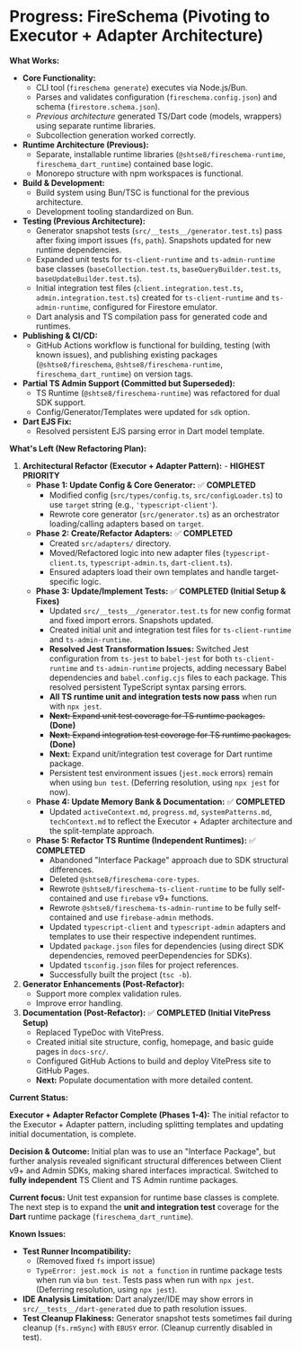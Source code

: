 # Progress: FireSchema (Pivoting to Executor + Adapter Architecture)

**What Works:**

- **Core Functionality:**
  - CLI tool (`fireschema generate`) executes via Node.js/Bun.
  - Parses and validates configuration (`fireschema.config.json`) and schema
    (`firestore.schema.json`).
  - _Previous architecture_ generated TS/Dart code (models, wrappers) using
    separate runtime libraries.
  - Subcollection generation worked correctly.
- **Runtime Architecture (Previous):**
  - Separate, installable runtime libraries (`@shtse8/fireschema-runtime`,
    `fireschema_dart_runtime`) contained base logic.
  - Monorepo structure with npm workspaces is functional.
- **Build & Development:**
  - Build system using Bun/TSC is functional for the previous architecture.
  - Development tooling standardized on Bun.
- **Testing (Previous Architecture):**
  - Generator snapshot tests (`src/__tests__/generator.test.ts`) pass after
    fixing import issues (`fs`, `path`). Snapshots updated for new runtime
    dependencies.
  - Expanded unit tests for `ts-client-runtime` and `ts-admin-runtime` base
    classes (`baseCollection.test.ts`, `baseQueryBuilder.test.ts`,
    `baseUpdateBuilder.test.ts`).
  - Initial integration test files (`client.integration.test.ts`,
    `admin.integration.test.ts`) created for `ts-client-runtime` and
    `ts-admin-runtime`, configured for Firestore emulator.
  - Dart analysis and TS compilation pass for generated code and runtimes.
- **Publishing & CI/CD:**
  - GitHub Actions workflow is functional for building, testing (with known
    issues), and publishing existing packages (`@shtse8/fireschema`,
    `@shtse8/fireschema-runtime`, `fireschema_dart_runtime`) on version tags.
- **Partial TS Admin Support (Committed but Superseded):**
  - TS Runtime (`@shtse8/fireschema-runtime`) was refactored for dual SDK
    support.
  - Config/Generator/Templates were updated for `sdk` option.
- **Dart EJS Fix:**
  - Resolved persistent EJS parsing error in Dart model template.

**What's Left (New Refactoring Plan):**

1. **Architectural Refactor (Executor + Adapter Pattern):** - **HIGHEST
   PRIORITY**
   - **Phase 1: Update Config & Core Generator:** ✅ **COMPLETED**
     - Modified config (`src/types/config.ts`, `src/configLoader.ts`) to use
       `target` string (e.g., `'typescript-client'`).
     - Rewrote core generator (`src/generator.ts`) as an orchestrator
       loading/calling adapters based on `target`.
   - **Phase 2: Create/Refactor Adapters:** ✅ **COMPLETED**
     - Created `src/adapters/` directory.
     - Moved/Refactored logic into new adapter files (`typescript-client.ts`,
       `typescript-admin.ts`, `dart-client.ts`).
     - Ensured adapters load their own templates and handle target-specific
       logic.
   - **Phase 3: Update/Implement Tests:** ✅ **COMPLETED (Initial Setup &
     Fixes)**
     - Updated `src/__tests__/generator.test.ts` for new config format and fixed
       import errors. Snapshots updated.
     - Created initial unit and integration test files for `ts-client-runtime`
       and `ts-admin-runtime`.
     - **Resolved Jest Transformation Issues:** Switched Jest configuration from
       `ts-jest` to `babel-jest` for both `ts-client-runtime` and
       `ts-admin-runtime` projects, adding necessary Babel dependencies and
       `babel.config.cjs` files to each package. This resolved persistent
       TypeScript syntax parsing errors.
     - **All TS runtime unit and integration tests now pass** when run with
       `npx jest`.
     - ~~**Next:** Expand unit test coverage for TS runtime packages.~~
       **(Done)**
     - ~~**Next:** Expand integration test coverage for TS runtime packages.~~
       **(Done)**
     - **Next:** Expand unit/integration test coverage for Dart runtime package.
     - Persistent test environment issues (`jest.mock` errors) remain when using
       `bun test`. (Deferring resolution, using `npx jest` for now).
   - **Phase 4: Update Memory Bank & Documentation:** ✅ **COMPLETED**
     - Updated `activeContext.md`, `progress.md`, `systemPatterns.md`,
       `techContext.md` to reflect the Executor + Adapter architecture and the
       split-template approach.
   - **Phase 5: Refactor TS Runtime (Independent Runtimes):** ✅ **COMPLETED**
     - Abandoned "Interface Package" approach due to SDK structural differences.
     - Deleted `@shtse8/fireschema-core-types`.
     - Rewrote `@shtse8/fireschema-ts-client-runtime` to be fully self-contained
       and use `firebase` v9+ functions.
     - Rewrote `@shtse8/fireschema-ts-admin-runtime` to be fully self-contained
       and use `firebase-admin` methods.
     - Updated `typescript-client` and `typescript-admin` adapters and templates
       to use their respective independent runtimes.
     - Updated `package.json` files for dependencies (using direct SDK
       dependencies, removed peerDependencies for SDKs).
     - Updated `tsconfig.json` files for project references.
     - Successfully built the project (`tsc -b`).
2. **Generator Enhancements (Post-Refactor):**
   - Support more complex validation rules.
   - Improve error handling.
3. **Documentation (Post-Refactor):** ✅ **COMPLETED (Initial VitePress Setup)**
   - Replaced TypeDoc with VitePress.
   - Created initial site structure, config, homepage, and basic guide pages in
     `docs-src/`.
   - Configured GitHub Actions to build and deploy VitePress site to GitHub
     Pages.
   - **Next:** Populate documentation with more detailed content.

**Current Status:**

**Executor + Adapter Refactor Complete (Phases 1-4):** The initial refactor to
the Executor + Adapter pattern, including splitting templates and updating
initial documentation, is complete.

**Decision & Outcome:** Initial plan was to use an "Interface Package", but
further analysis revealed significant structural differences between Client v9+
and Admin SDKs, making shared interfaces impractical. Switched to **fully
independent** TS Client and TS Admin runtime packages.

**Current focus:** Unit test expansion for runtime base classes is complete. The
next step is to expand the **unit and integration test** coverage for the
**Dart** runtime package (`fireschema_dart_runtime`).

**Known Issues:**

- **Test Runner Incompatibility:**
  - (Removed fixed `fs` import issue)
  - `TypeError: jest.mock is not a function` in runtime package tests when run
    via `bun test`. Tests pass when run with `npx jest`. (Deferring resolution,
    using `npx jest`).
- **IDE Analysis Limitation:** Dart analyzer/IDE may show errors in
  `src/__tests__/dart-generated` due to path resolution issues.
- **Test Cleanup Flakiness:** Generator snapshot tests sometimes fail during
  cleanup (`fs.rmSync`) with `EBUSY` error. (Cleanup currently disabled in
  test).
